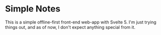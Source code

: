 # Simple Notes

This is a simple offline-first front-end web-app with Svelte 5. I'm just trying things out, and as of now, I don't expect anything special from it.